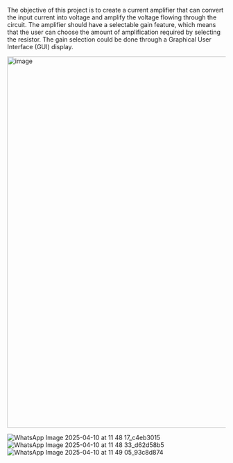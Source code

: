 The objective of this project is to create a current amplifier that can convert the input current into voltage and amplify the voltage flowing through the circuit. 
The amplifier should have a selectable gain feature, which means that the user can choose the amount of amplification required by selecting the resistor. 
The gain selection could be done through a Graphical User Interface (GUI) display.


<img width="857" alt="image" src="https://github.com/user-attachments/assets/e8854b88-c2a2-485b-bc1c-0df9b221f8ea" />

![WhatsApp Image 2025-04-10 at 11 48 17_c4eb3015](https://github.com/user-attachments/assets/52b8c595-f0a0-4259-915e-a7202dc74503)
![WhatsApp Image 2025-04-10 at 11 48 33_d62d58b5](https://github.com/user-attachments/assets/940c978e-b586-4148-b7e8-4d81cff3cca5)
![WhatsApp Image 2025-04-10 at 11 49 05_93c8d874](https://github.com/user-attachments/assets/ff3962e8-d0c9-4c83-b124-9f094e494d70)
